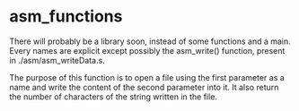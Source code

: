 # asm_functions

There will probably be a library soon, instead of some functions and a main.
Every names are explicit except possibly the asm_write() function, present in ./asm/asm_writeData.s.

The purpose of this function is to open a file using the first parameter as a name and write the content of the second parameter into it. It also return the number of characters of the string written in the file.

